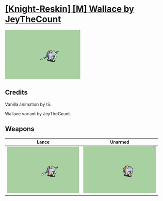 # [\[Knight-Reskin\] \[M\] Wallace by JeyTheCount](./)

<img src="./2.%20Lance/Lance_000.png" alt="[Knight-Reskin] [M] Wallace by JeyTheCount standing" />

## Credits

Vanilla animation by IS.

Wallace variant by JeyTheCount.

## Weapons


|Lance |Unarmed |
|  :---: | :---: |
| <img alt="Lance animation" src="./2.%20Lance/Lance.gif" /> | <img alt="Unarmed animation" src="./8.%20Unarmed/Unarmed.gif" /> |
